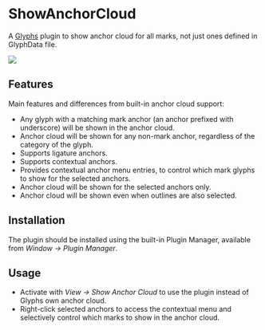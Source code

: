 # ShowAnchorCloud
A [Glyphs](https://glyphsapp.com/) plugin to show anchor cloud for all marks, not just ones defined in GlyphData file.

![](ShowAnchorCloud.png)

## Features
Main features and differences from built-in anchor cloud support:

* Any glyph with a matching mark anchor (an anchor prefixed with underscore) will be shown in the anchor cloud.
* Anchor cloud will be shown for any non-mark anchor, regardless of the category of the glyph.
* Supports ligature anchors.
* Supports contextual anchors.
* Provides contextual anchor menu entries, to control which mark glyphs to show for the selected anchors.
* Anchor cloud will be shown for the selected anchors only.
* Anchor cloud will be shown even when outlines are also selected.

## Installation
The plugin should be installed using the built-in Plugin Manager, available from *Window → Plugin Manager*.

## Usage

* Activate with *View → Show Anchor Cloud* to use the plugin instead of Glyphs own anchor cloud.
* Right-click selected anchors to access the contextual menu and selectively control which marks to show in the anchor cloud.